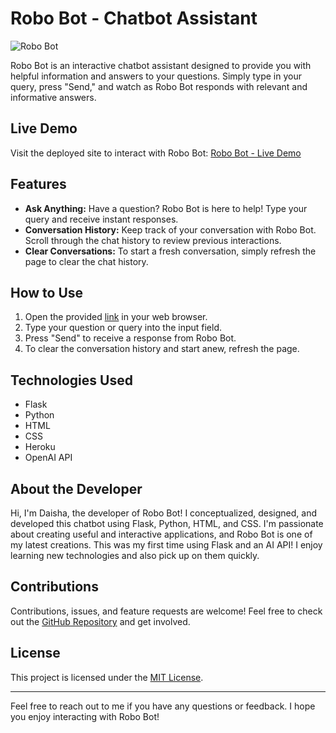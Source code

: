 # Robo Bot - Chatbot Assistant

![Robo Bot](../probable-guacamole//src/static/images/Screenshot%202023-08-21%20at%2011.53.15%20AM.jpg)


Robo Bot is an interactive chatbot assistant designed to provide you with helpful information and answers to your questions. Simply type in your query, press "Send," and watch as Robo Bot responds with relevant and informative answers.

## Live Demo

Visit the deployed site to interact with Robo Bot: [Robo Bot - Live Demo](https://chatbot-00-eac25725f44b.herokuapp.com/)

## Features

- **Ask Anything:** Have a question? Robo Bot is here to help! Type your query and receive instant responses.
- **Conversation History:** Keep track of your conversation with Robo Bot. Scroll through the chat history to review previous interactions.
- **Clear Conversations:** To start a fresh conversation, simply refresh the page to clear the chat history.

## How to Use

1. Open the provided [link](https://chatbot-00-eac25725f44b.herokuapp.com/) in your web browser.
2. Type your question or query into the input field.
3. Press "Send" to receive a response from Robo Bot.
4. To clear the conversation history and start anew, refresh the page.

## Technologies Used

- Flask
- Python
- HTML
- CSS
- Heroku
- OpenAI API

## About the Developer

Hi, I'm Daisha, the developer of Robo Bot! I conceptualized, designed, and developed this chatbot using Flask, Python, HTML, and CSS. I'm passionate about creating useful and interactive applications, and Robo Bot is one of my latest creations. This was my first time using Flask and an AI API! I enjoy learning new technologies and also pick up on them quickly. 

## Contributions

Contributions, issues, and feature requests are welcome! Feel free to check out the [GitHub Repository](https://www.github.com/Daisha22d/) and get involved.

## License

This project is licensed under the [MIT License](LICENSE).

---

Feel free to reach out to me if you have any questions or feedback. I hope you enjoy interacting with Robo Bot!
